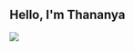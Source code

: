 ## Hello, I'm Thananya

<a href = "www.linkedin.com/thananya-osochpromma-91b383239"><img src = "https://img.shields.io/badge/-LinkedIn-0072b1?&style=for-the-badge&logo=linkedin&logoColor=white" /></a>

<!--
**lornorrr/lornorrr** is a ✨ _special_ ✨ repository because its `README.md` (this file) appears on your GitHub profile.

Here are some ideas to get you started:

- 🔭 I’m currently working on ...
- 🌱 I’m currently learning ...
- 👯 I’m looking to collaborate on ...
- 🤔 I’m looking for help with ...
- 💬 Ask me about ...
- 📫 How to reach me: ...
- 😄 Pronouns: ...
- ⚡ Fun fact: ...
-->
